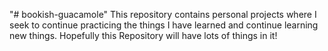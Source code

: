 "# bookish-guacamole"
This repository contains personal projects where I seek to continue practicing the things I have learned and continue
learning new things. Hopefully this Repository will have lots of things in it! 
